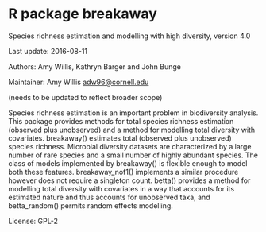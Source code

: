 # R package breakaway
Species richness estimation and modelling with high diversity, version 4.0

Last update: 2016-08-11

Authors: Amy Willis, Kathryn Barger and John Bunge

Maintainer: Amy Willis <adw96@cornell.edu>

(needs to be updated to reflect broader scope)

Species richness estimation is an important problem in biodiversity analysis. This package provides methods for total species richness estimation (observed plus unobserved) and a method for modelling total diversity with covariates. breakaway() estimates total (observed plus unobserved) species richness. Microbial diversity datasets are characterized by a large number of rare species and a small number of highly abundant species. The class of models implemented by breakaway() is flexible enough to model both these features. breakaway_nof1() implements a similar procedure however does not require a singleton count. betta() provides a method for modelling total diversity with covariates in a way that accounts for its estimated nature and thus accounts for unobserved taxa, and betta_random() permits random effects modelling.

License: GPL-2
